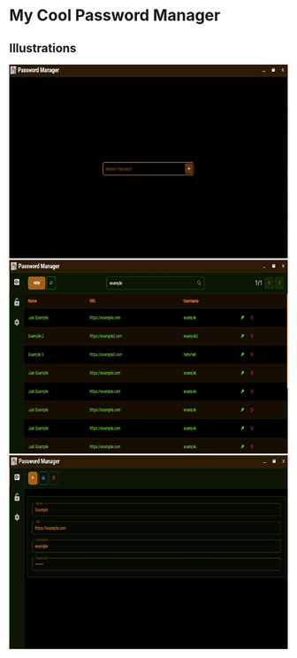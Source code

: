 # My Cool Password Manager

## Illustrations

<img src="./illustrations/master_password.jpg" width="700" height="350">
<img src="./illustrations/vault.jpg" width="700" height="350">
<img src="./illustrations/vault_form.jpg" width="700" height="350">
